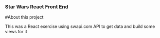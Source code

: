 ### Star Wars React Front End ###

#About this project 

This was a React exercise using swapi.com API to get data and build some views for it
